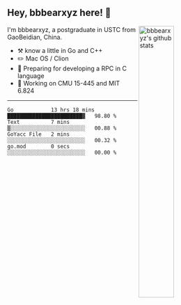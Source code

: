 ## Hey, bbbearxyz here! :wave:

<img align="right" alt="bbbearxyz's github stats" width="40%" src="https://github-readme-stats.vercel.app/api?username=bbbearxyz&show_icons=true">

I'm bbbearxyz, a postgraduate in USTC from GaoBeidian, China.

-   :hammer_and_pick:    know a little in Go and C++
-   :pencil2: Mac OS / Clion
-   :seedling: Preparing for developing a RPC in C language 
-   :thinking: Working on CMU 15-445 and MIT 6.824
---
<!--START_SECTION:waka-->

```text
Go            13 hrs 18 mins  ████████████████████████▓   98.80 %
Text          7 mins          ▒░░░░░░░░░░░░░░░░░░░░░░░░   00.88 %
GoYacc File   2 mins          ░░░░░░░░░░░░░░░░░░░░░░░░░   00.32 %
go.mod        0 secs          ░░░░░░░░░░░░░░░░░░░░░░░░░   00.00 %
```

<!--END_SECTION:waka-->
